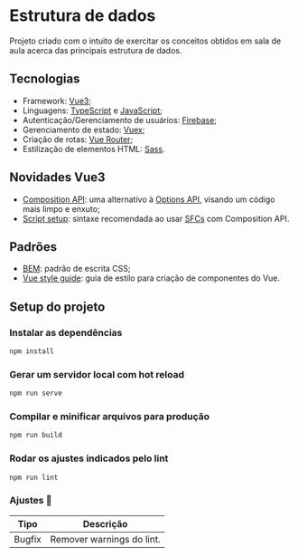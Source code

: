 # Estrutura de dados

Projeto criado com o intuito de exercitar os conceitos obtidos em sala de aula acerca das principais estrutura de dados.

## Tecnologias

- Framework: [Vue3](https://vuejs.org/);
- Linguagens: [TypeScript](https://www.typescriptlang.org/) e [JavaScript](https://developer.mozilla.org/pt-BR/docs/Web/JavaScript);
- Autenticação/Gerenciamento de usuários: [Firebase](https://firebase.google.com/docs);
- Gerenciamento de estado: [Vuex](https://vuex.vuejs.org/);
- Criação de rotas: [Vue Router](https://router.vuejs.org/);
- Estilização de elementos HTML: [Sass](https://sass-lang.com/).

## Novidades Vue3

- [Composition API](https://vuejs.org/api/composition-api-setup.html): uma alternativo à [Options API](https://vuejs.org/api/options-state.html), visando um código mais limpo e enxuto;
- [Script setup](https://vuejs.org/api/sfc-script-setup.html): sintaxe recomendada ao usar [SFCs](https://vuejs.org/guide/scaling-up/sfc.html#single-file-components) com Composition API.

## Padrões

- [BEM](https://desenvolvimentoparaweb.com/css/bem/): padrão de escrita CSS;
- [Vue style guide](https://vuejs.org/style-guide/): guia de estilo para criação de componentes do Vue.

## Setup do projeto

### Instalar as dependências

```JavaScript
npm install
```

### Gerar um servidor local com hot reload

```JavaScript
npm run serve
```

### Compilar e minificar arquivos para produção

```JavaScript
npm run build
```

### Rodar os ajustes indicados pelo lint

```JavaScript
npm run lint
```

### Ajustes 🐛

| Tipo   | Descrição                 |
| ------ | ------------------------- |
| Bugfix | Remover warnings do lint. |
